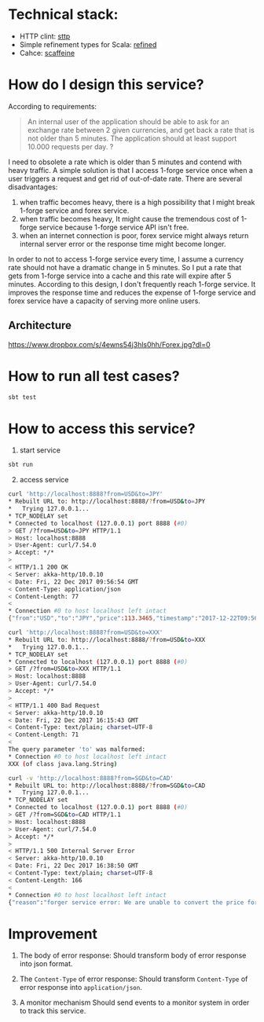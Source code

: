 # Technical stack:
* HTTP clint: [sttp](https://github.com/softwaremill/sttp)
* Simple refinement types for Scala: [refined
](https://github.com/fthomas/refined)
* Cahce: [scaffeine
](https://github.com/blemale/scaffeine) 

# How do I design this service?
According to requirements:
> An internal user of the application should be able to ask for an exchange rate between 2 given currencies, and get back a rate that is not older than 5 minutes. The application should at least support 10.000 requests per day.
?

I need to obsolete a rate which is older than 5 minutes and contend with heavy traffic.
A simple solution is that I access 1-forge service once when a user triggers a request and get rid of out-of-date rate.
There are several disadvantages: 
1. when traffic becomes heavy, there is a high possibility that I  might break 1-forge service and forex service.
2. when traffic becomes heavy, It might cause the tremendous cost of 1-forge service because 1-forge service API isn't free.
3. when an internet connection is poor,  forex service might always return internal server error or the response time might become longer.

In order to not to access 1-forge service every time, I assume a currency rate should not have a dramatic change in 5 minutes. 
So I put a rate that gets from 1-forge service into a cache and this rate will expire after 5 minutes. 
According to this design, I don't frequently reach 1-forge service. 
It improves the response time and reduces the expense of 1-forge service and forex service have a capacity of serving more online users.

## Architecture
https://www.dropbox.com/s/4ewns54j3hls0hh/Forex.jpg?dl=0
                    
# How to run all test cases?
```scala
sbt test
```

# How to access this service?
1. start service
```scala
sbt run
```

2. access service
```bash
curl 'http://localhost:8888?from=USD&to=JPY'
* Rebuilt URL to: http://localhost:8888/?from=USD&to=JPY
*   Trying 127.0.0.1...
* TCP_NODELAY set
* Connected to localhost (127.0.0.1) port 8888 (#0)
> GET /?from=USD&to=JPY HTTP/1.1
> Host: localhost:8888
> User-Agent: curl/7.54.0
> Accept: */*
>
< HTTP/1.1 200 OK
< Server: akka-http/10.0.10
< Date: Fri, 22 Dec 2017 09:56:54 GMT
< Content-Type: application/json
< Content-Length: 77
<
* Connection #0 to host localhost left intact
{"from":"USD","to":"JPY","price":113.3465,"timestamp":"2017-12-22T09:56:48Z"}

curl 'http://localhost:8888?from=USD&to=XXX'
* Rebuilt URL to: http://localhost:8888/?from=USD&to=XXX
*   Trying 127.0.0.1...
* TCP_NODELAY set
* Connected to localhost (127.0.0.1) port 8888 (#0)
> GET /?from=USD&to=XXX HTTP/1.1
> Host: localhost:8888
> User-Agent: curl/7.54.0
> Accept: */*
>
< HTTP/1.1 400 Bad Request
< Server: akka-http/10.0.10
< Date: Fri, 22 Dec 2017 16:15:43 GMT
< Content-Type: text/plain; charset=UTF-8
< Content-Length: 71
<
The query parameter 'to' was malformed:
* Connection #0 to host localhost left intact
XXX (of class java.lang.String)

curl -v 'http://localhost:8888?from=SGD&to=CAD'
* Rebuilt URL to: http://localhost:8888/?from=SGD&to=CAD
*   Trying 127.0.0.1...
* TCP_NODELAY set
* Connected to localhost (127.0.0.1) port 8888 (#0)
> GET /?from=SGD&to=CAD HTTP/1.1
> Host: localhost:8888
> User-Agent: curl/7.54.0
> Accept: */*
>
< HTTP/1.1 500 Internal Server Error
< Server: akka-http/10.0.10
< Date: Fri, 22 Dec 2017 16:38:50 GMT
< Content-Type: text/plain; charset=UTF-8
< Content-Length: 166
<
* Connection #0 to host localhost left intact
{"reason":"forger service error: We are unable to convert the price for the given currencies.  If you need help, please email contact@1forge.com", "throwable":"None"}
```

# Improvement
1. The body of error response:
Should transform body of error response into json format.

2. The `Content-Type` of error response:
Should transform `Content-Type` of error response into `application/json`.

3. A monitor mechanism
Should send events to a monitor system in order to track this service. 
